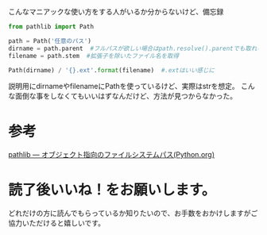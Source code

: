 こんなマニアックな使い方をする人がいるか分からないけど、備忘録

``` expansion.py
from pathlib import Path

path = Path('任意のパス')
dirname = path.parent  #フルパスが欲しい場合はpath.resolve().parentでも取れる
filename = path.stem  #拡張子を除いたファイル名を取得

Path(dirname) / '{}.ext'.format(filename)  #.extはいい感じに
```

説明用にdirnameやfilenameにPathを使っているけど、実際はstrを想定。
こんな面倒な事をしなくてもいいはずなんだけど、方法が見つからなかった。

# 参考
<a href="https://docs.python.jp/3/library/pathlib.html">pathlib — オブジェクト指向のファイルシステムパス(Python.org)</a>

# 読了後いいね！をお願いします。
どれだけの方に読んでもらっているか知りたいので、お手数をおかけしますがご協力いただけると嬉しいです。
